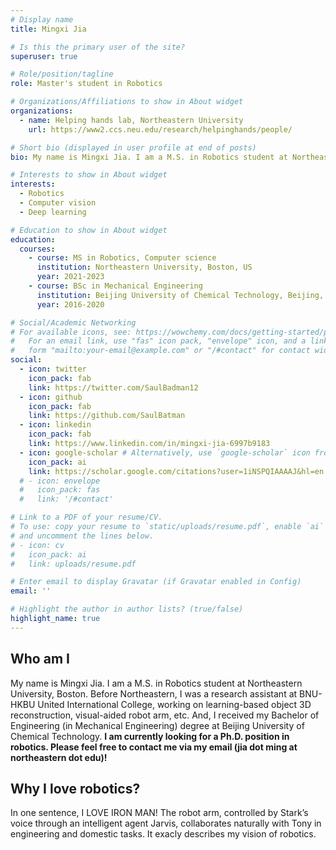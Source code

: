 ```yaml
---
# Display name
title: Mingxi Jia

# Is this the primary user of the site?
superuser: true

# Role/position/tagline
role: Master's student in Robotics

# Organizations/Affiliations to show in About widget
organizations:
  - name: Helping hands lab, Northeastern University
    url: https://www2.ccs.neu.edu/research/helpinghands/people/

# Short bio (displayed in user profile at end of posts)
bio: My name is Mingxi Jia. I am a M.S. in Robotics student at Northeastern University, Boston.

# Interests to show in About widget
interests:
  - Robotics
  - Computer vision
  - Deep learning

# Education to show in About widget
education:
  courses:
    - course: MS in Robotics, Computer science
      institution: Northeastern University, Boston, US
      year: 2021-2023
    - course: BSc in Mechanical Engineering
      institution: Beijing University of Chemical Technology, Beijing, China
      year: 2016-2020

# Social/Academic Networking
# For available icons, see: https://wowchemy.com/docs/getting-started/page-builder/#icons
#   For an email link, use "fas" icon pack, "envelope" icon, and a link in the
#   form "mailto:your-email@example.com" or "/#contact" for contact widget.
social:
  - icon: twitter
    icon_pack: fab
    link: https://twitter.com/SaulBadman12
  - icon: github
    icon_pack: fab
    link: https://github.com/SaulBatman
  - icon: linkedin
    icon_pack: fab
    link: https://www.linkedin.com/in/mingxi-jia-6997b9183
  - icon: google-scholar # Alternatively, use `google-scholar` icon from `ai` icon pack
    icon_pack: ai
    link: https://scholar.google.com/citations?user=1iNSPQIAAAAJ&hl=en
  # - icon: envelope
  #   icon_pack: fas
  #   link: '/#contact'

# Link to a PDF of your resume/CV.
# To use: copy your resume to `static/uploads/resume.pdf`, enable `ai` icons in `params.toml`,
# and uncomment the lines below.
# - icon: cv
#   icon_pack: ai
#   link: uploads/resume.pdf

# Enter email to display Gravatar (if Gravatar enabled in Config)
email: ''

# Highlight the author in author lists? (true/false)
highlight_name: true
---
```

## Who am I
My name is Mingxi Jia. I am a M.S. in Robotics student at Northeastern University, Boston. Before Northeastern, I was a research assistant at BNU-HKBU United International College, working on learning-based object 3D reconstruction, visual-aided robot arm, etc. And, I received my Bachelor of Engineering (in Mechanical Engineering) degree at Beijing University of Chemical Technology. **I am currently looking for a Ph.D. position in robotics. Please feel free to contact me via my email (jia dot ming at northeastern dot edu)!**

## Why I love robotics?
In one sentence, I LOVE IRON MAN! The robot arm, controlled by Stark’s voice through an intelligent agent Jarvis, collaborates naturally with Tony in engineering and domestic tasks. It exacly describes my vision of robotics.
